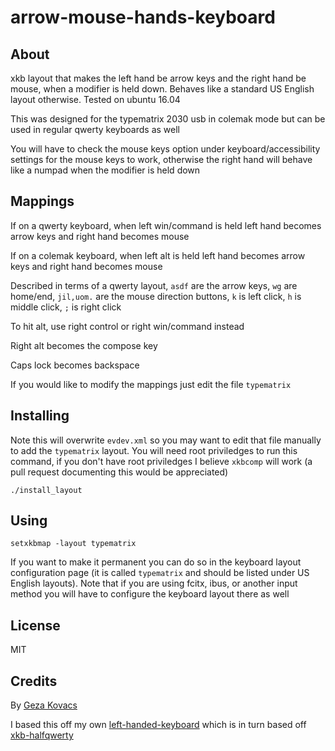 # arrow-mouse-hands-keyboard

## About

xkb layout that makes the left hand be arrow keys and the right hand be mouse, when a modifier is held down. Behaves like a standard US English layout otherwise. Tested on ubuntu 16.04

This was designed for the typematrix 2030 usb in colemak mode but can be used in regular qwerty keyboards as well

You will have to check the mouse keys option under keyboard/accessibility settings for the mouse keys to work, otherwise the right hand will behave like a numpad when the modifier is held down

## Mappings

If on a qwerty keyboard, when left win/command is held left hand becomes arrow keys and right hand becomes mouse

If on a colemak keyboard, when left alt is held left hand becomes arrow keys and right hand becomes mouse

Described in terms of a qwerty layout, `asdf` are the arrow keys, `wg` are home/end, `jil,uom.` are the mouse direction buttons, `k` is left click, `h` is middle click, `;` is right click

To hit alt, use right control or right win/command instead

Right alt becomes the compose key

Caps lock becomes backspace

If you would like to modify the mappings just edit the file `typematrix`

## Installing

Note this will overwrite `evdev.xml` so you may want to edit that file manually to add the `typematrix` layout. You will need root priviledges to run this command, if you don't have root priviledges I believe `xkbcomp` will work (a pull request documenting this would be appreciated)

```
./install_layout
```

## Using

```
setxkbmap -layout typematrix
```

If you want to make it permanent you can do so in the keyboard layout configuration page (it is called `typematrix` and should be listed under US English layouts). Note that if you are using fcitx, ibus, or another input method you will have to configure the keyboard layout there as well

## License

MIT

## Credits

By [Geza Kovacs](https://github.com/gkovacs)

I based this off my own [left-handed-keyboard](https://github.com/gkovacs/left-handed-keyboard) which is in turn based off [xkb-halfqwerty](https://github.com/jorissteyn/xkb-halfqwerty)
